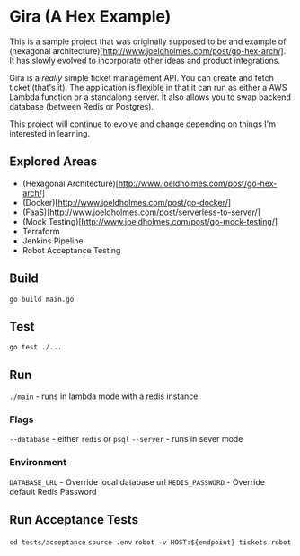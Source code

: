 # Gira (A Hex Example)

This is a sample project that was originally supposed to be and example of (hexagonal architecture)[http://www.joeldholmes.com/post/go-hex-arch/]. It has slowly evolved to incorporate other ideas and product integrations. 

Gira is a _really_ simple ticket management API. You can create and fetch ticket (that's it). The application is flexible in that it can run as either a AWS Lambda function or a standalong server. It also allows you to swap backend database (between Redis or Postgres). 

This project will continue to evolve and change depending on things I'm interested in learning.

## Explored Areas
* (Hexagonal Architecture)[http://www.joeldholmes.com/post/go-hex-arch/]
* (Docker)[http://www.joeldholmes.com/post/go-docker/]
* (FaaS)[http://www.joeldholmes.com/post/serverless-to-server/]
* (Mock Testing)[http://www.joeldholmes.com/post/go-mock-testing/]
* Terraform
* Jenkins Pipeline
* Robot Acceptance Testing

## Build

`go build main.go`

## Test

`go test ./...`

## Run

`./main` - runs in lambda mode with a redis instance

### Flags

`--database` - either `redis` or `psql`
`--server` - runs in sever mode

### Environment

`DATABASE_URL` - Override local database url
`REDIS_PASSWORD` - Override default Redis Password

## Run Acceptance Tests

`cd tests/acceptance`
`source .env`
`robot -v HOST:${endpoint} tickets.robot`
